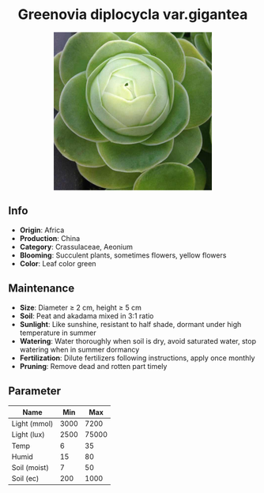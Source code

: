 <h1 align='center'>Greenovia diplocycla var.gigantea</h1>
<p align="center">
    <img 
        align='center'
        width='320'
        src="../images/greenovia diplocycla vargigantea.png" 
        alt='Greenovia diplocycla var.gigantea' />
</p>

## Info

 - **Origin**: Africa
 - **Production**: China
 - **Category**: Crassulaceae, Aeonium
 - **Blooming**: Succulent plants, sometimes flowers, yellow flowers
 - **Color**: Leaf color green

## Maintenance

 - **Size**: Diameter ≥ 2 cm, height ≥ 5 cm
 - **Soil**: Peat and akadama mixed in 3:1 ratio
 - **Sunlight**: Like sunshine, resistant to half shade, dormant under high temperature in summer
 - **Watering**: Water thoroughly when soil is dry, avoid saturated water, stop watering when in summer dormancy
 - **Fertilization**: Dilute fertilizers following instructions, apply once monthly
 - **Pruning**: Remove dead and rotten part timely

## Parameter

| Name         | Min  | Max   |
|--------------|------|-------|
| Light (mmol) | 3000 | 7200  |
| Light (lux)  | 2500 | 75000 |
| Temp         | 6    | 35    |
| Humid        | 15   | 80    |
| Soil (moist) | 7   | 50    |
| Soil (ec)    | 200  | 1000  |